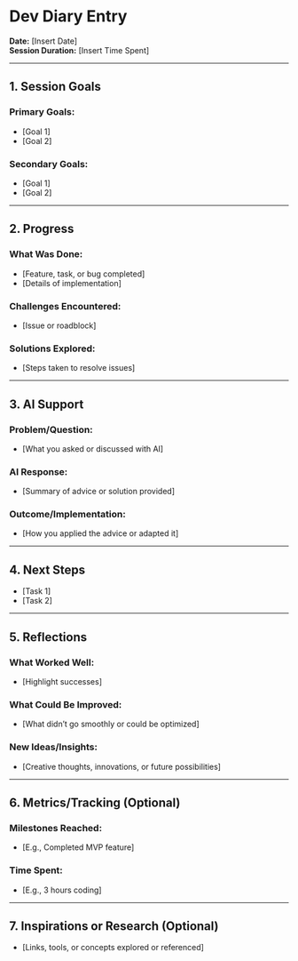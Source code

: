 # Dev Diary Entry

**Date:** [Insert Date]  
**Session Duration:** [Insert Time Spent]

---

## 1. Session Goals
### Primary Goals:
- [Goal 1]  
- [Goal 2]  

### Secondary Goals:
- [Goal 1]  
- [Goal 2]  

---

## 2. Progress
### What Was Done:
- [Feature, task, or bug completed]  
- [Details of implementation]  

### Challenges Encountered:
- [Issue or roadblock]  

### Solutions Explored:
- [Steps taken to resolve issues]  

---

## 3. AI Support
### Problem/Question:
- [What you asked or discussed with AI]  

### AI Response:
- [Summary of advice or solution provided]  

### Outcome/Implementation:
- [How you applied the advice or adapted it]  

---

## 4. Next Steps
- [Task 1]  
- [Task 2]  

---

## 5. Reflections
### What Worked Well:
- [Highlight successes]  

### What Could Be Improved:
- [What didn’t go smoothly or could be optimized]  

### New Ideas/Insights:
- [Creative thoughts, innovations, or future possibilities]  

---

## 6. Metrics/Tracking (Optional)
### Milestones Reached:
- [E.g., Completed MVP feature]  

### Time Spent:
- [E.g., 3 hours coding]  

---

## 7. Inspirations or Research (Optional)
- [Links, tools, or concepts explored or referenced]